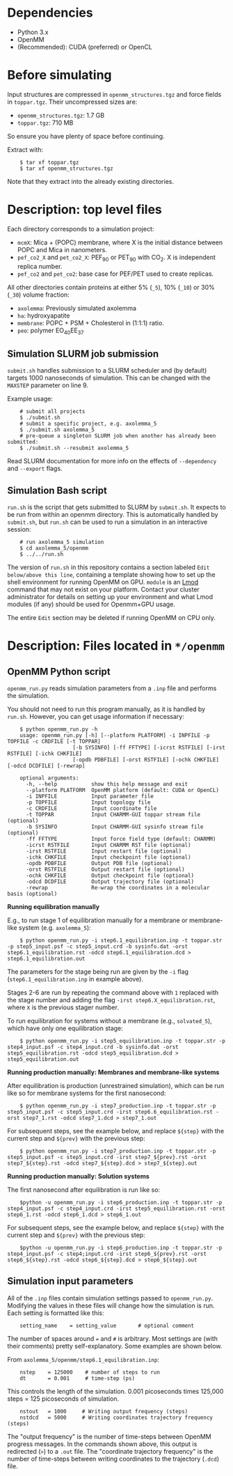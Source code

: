 # Dependencies

 - Python 3.x
 - OpenMM
 - (Recommended): CUDA (preferred) or OpenCL

# Before simulating

Input structures are compressed in `openmm_structures.tgz` and force fields in `toppar.tgz`. Their uncompressed sizes are:

 - `openmm_structures.tgz`: 1.7 GB
 - `toppar.tgz`: 710 MB

So ensure you have plenty of space before continuing.

Extract with:

```
    $ tar xf toppar.tgz
    $ tar xf openmm_structures.tgz
```

Note that they extract into the already existing directories.

# Description: top level files

Each directory corresponds to a simulation project:

 - `mcmX`: Mica + (POPC) membrane, where X is the initial distance between POPC and Mica in nanometers.
 - `pef_co2_X` and `pet_co2_X`: PEF<sub>90</sub> or PET<sub>90</sub> with CO<sub>2</sub>. X is independent replica number.
 - `pef_co2` and `pet_co2`: base case for PEF/PET used to create replicas.

All other directories contain proteins at either 5% (`_5`), 10% (`_10`) or 30% (`_30`) volume fraction:

 - `axolemma`: Previously simulated axolemma
 - `ha`: hydroxyapatite
 - `membrane`: POPC + PSM + Cholesterol in (1:1:1) ratio.
 - `peo`: polymer EO<sub>40</sub>EE<sub>37</sub>

Simulation SLURM job submission
-----

`submit.sh` handles submission to a SLURM scheduler and (by default) targets 1000 nanoseconds of simulation. This can be changed with the `MAXSTEP` parameter on line 9.

Example usage:

```
    # submit all projects
    $ ./submit.sh
    # submit a specific project, e.g. axolemma_5
    $ ./submit.sh axolemma_5
    # pre-queue a singleton SLURM job when another has already been submitted:
    $ ./submit.sh --resubmit axolemma_5
```

Read SLURM documentation for more info on the effects of `--dependency` and `--export` flags.

Simulation Bash script
-----

`run.sh` is the script that gets submitted to SLURM by `submit.sh`. It expects to be run from within an openmm directory. This is automatically handled by `submit.sh`, but `run.sh` can be used to run a simulation in an interactive session:

```
    # run axolemma_5 simulation
    $ cd axolemma_5/openmm
    $ ../../run.sh
```

The version of `run.sh` in this repository contains a section labeled `Edit below/above this line`, containing a template showing how to set up the shell environment for running OpenMM on GPU. `module` is an [Lmod](https://lmod.readthedocs.io/en/latest/index.html) command that may not exist on your platform. Contact your cluster administrator for details on setting up your environment and what Lmod modules (if any) should be used for Openmm+GPU usage.

The entire `Edit` section may be deleted if running OpenMM on CPU only.

# Description: Files located in `*/openmm`

OpenMM Python script
-----

`openmm_run.py` reads simulation parameters from a `.inp` file and performs the simulation.

You should not need to run this program manually, as it is handled by `run.sh`. However, you can get usage information if necessary:

```
    $ python openmm_run.py -h
    usage: openmm_run.py [-h] [--platform PLATFORM] -i INPFILE -p TOPFILE -c CRDFILE [-t TOPPAR]
                     [-b SYSINFO] [-ff FFTYPE] [-icrst RSTFILE] [-irst RSTFILE] [-ichk CHKFILE]
                     [-opdb PDBFILE] [-orst RSTFILE] [-ochk CHKFILE] [-odcd DCDFILE] [-rewrap]

    optional arguments:
      -h, --help           show this help message and exit
      --platform PLATFORM  OpenMM platform (default: CUDA or OpenCL)
      -i INPFILE           Input parameter file
      -p TOPFILE           Input topology file
      -c CRDFILE           Input coordinate file
      -t TOPPAR            Input CHARMM-GUI toppar stream file (optional)
      -b SYSINFO           Input CHARMM-GUI sysinfo stream file (optional)
      -ff FFTYPE           Input force field type (default: CHARMM)
      -icrst RSTFILE       Input CHARMM RST file (optional)
      -irst RSTFILE        Input restart file (optional)
      -ichk CHKFILE        Input checkpoint file (optional)
      -opdb PDBFILE        Output PDB file (optional)
      -orst RSTFILE        Output restart file (optional)
      -ochk CHKFILE        Output checkpoint file (optional)
      -odcd DCDFILE        Output trajectory file (optional)
      -rewrap              Re-wrap the coordinates in a molecular basis (optional)
```

__Running equilibration manually__

E.g., to run stage 1 of equilibration manually for a membrane or membrane-like system (e.g. `axolemma_5`):
```
    $ python openmm_run.py -i step6.1_equilibration.inp -t toppar.str -p step5_input.psf -c step5_input.crd -b sysinfo.dat -orst step6.1_equilibration.rst -odcd step6.1_equilibration.dcd > step6.1_equilibration.out
```

The parameters for the stage being run are given by the `-i` flag (`step6.1_equilibration.inp` in example above).

Stages 2-6 are run by repeating the command above with `1` replaced with the stage number and adding the flag `-irst step6.X_equilibration.rst`, where `X` is the previous stager number.

To run equilibration for systems without a membrane (e.g., `solvated_5`), which have only one equilibration stage:

```
    $ python openmm_run.py -i step5_equilibration.inp -t toppar.str -p step4_input.psf -c step4_input.crd -b sysinfo.dat -orst step5_equilibration.rst -odcd step5_equilibration.dcd > step5_equilibration.out
```

__Running production manually: Membranes and membrane-like systems__

After equilibration is production (unrestrained simulation), which can be run like so for membrane systems for the first nanosecond:

```
    $ python openmm_run.py -i step7_production.inp -t toppar.str -p step5_input.psf -c step5_input.crd -irst step6.6_equilibration.rst -orst step7_1.rst -odcd step7_1.dcd > step7_1.out
```

For subsequent steps, see the example below, and replace `${step}` with the current step and `${prev}` with the previous step:
```
    $ python openmm_run.py -i step7_production.inp -t toppar.str -p step5_input.psf -c step5_input.crd -irst step7_${prev}.rst -orst step7_${step}.rst -odcd step7_${step}.dcd > step7_${step}.out
```

__Running production manually: Solution systems__


The first nanosecond after equilibration is run like so:

```
    $python -u openmm_run.py -i step6_production.inp -t toppar.str -p step4_input.psf -c step4_input.crd -irst step5_equilibration.rst -orst step6_1.rst -odcd step6_1.dcd > step6_1.out
```

For subsequent steps, see the example below, and replace `${step}` with the current step and `${prev}` with the previous step:

```
    $python -u openmm_run.py -i step6_production.inp -t toppar.str -p step4_input.psf -c step4;input.crd -irst step6_${prev}.rst -orst step6_${step}.rst -odcd step6_${step}.dcd > step6_${step}.out
```

Simulation input parameters
-----

All of the `.inp` files contain simulation settings passed to `openmm_run.py`. Modifying the values in these files will change how the simulation is run. Each setting is formatted like this:

```
    setting_name    = setting_value       # optional comment
```

The number of spaces around `=` and `#` is arbitrary. Most settings are (with their comments) pretty self-explanatory. Some examples are shown below.

From `axolemma_5/openmm/step6.1_equilibration.inp`:
```
    nstep    = 125000    # number of steps to run
    dt       = 0.001     # time-step (ps)
```
This controls the length of the simulation. 0.001 picoseconds times 125,000 steps = 125 picoseconds of simulation.

```
    nstout   = 1000     # Writing output frequency (steps)
    nstdcd   = 5000     # Writing coordinates trajectory frequency (steps)
```
The "output frequency" is the number of time-steps between OpenMM progress messages. In the commands shown above, this output is redirected (`>`) to a `.out` file. The "coordinate trajectory frequency" is the number of time-steps between writing coordinates to the trajectory (`.dcd`) file.
